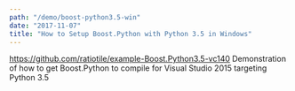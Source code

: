 ```yaml
---
path: "/demo/boost-python3.5-win"
date: "2017-11-07"
title: "How to Setup Boost.Python with Python 3.5 in Windows"
---
```


https://github.com/ratiotile/example-Boost.Python3.5-vc140
Demonstration of how to get Boost.Python to compile for Visual Studio 2015 targeting Python 3.5
